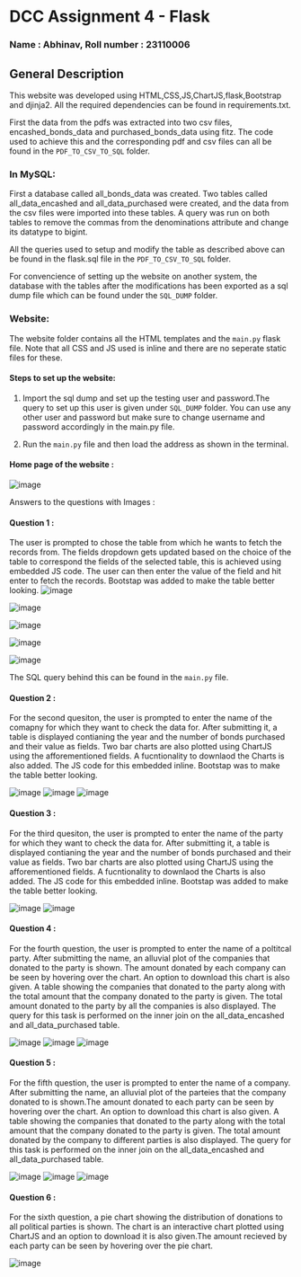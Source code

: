 # DCC Assignment 4 - Flask
### Name : Abhinav, Roll number : 23110006

## General Description
This website was developed using HTML,CSS,JS,ChartJS,flask,Bootstrap and djinja2. All the required dependencies can be found in requirements.txt.

First the data from the pdfs was extracted into two csv files, encashed_bonds_data and purchased_bonds_data using fitz. The code used to achieve this and the corresponding pdf and csv files can all be found in the `PDF_TO_CSV_TO_SQL` folder.

### In MySQL:


First a database called all_bonds_data was created.
Two tables called all_data_encashed and all_data_purchased were created, and the data from the csv files were imported into these tables. A query was run on both tables to remove the commas from the denominations attribute and change its datatype to bigint.


All the queries used to setup and modify the table as described above can be found in the flask.sql file in the `PDF_TO_CSV_TO_SQL` folder.

For convencience of setting up the website on another system, the database with the tables after the modifications has been exported as a sql dump file which can be found under the `SQL_DUMP` folder.

### Website:


The website folder contains all the HTML templates and the `main.py` flask file. Note that all CSS and JS used is inline and there are no seperate static files for these.

#### Steps to set up the website:


1. Import the sql dump and set up the testing user and password.The query to set up this user is given under `SQL_DUMP` folder. You can use any other user and password but make
   sure to change username and password accordingly in the main.py file.

2. Run the `main.py` file and then load the address as shown in the terminal.

#### Home page of the website :

![image](https://github.com/NiTr0z0/flask_practice/assets/162600608/8df96871-1ecb-4373-a509-40279a6c7d61)

Answers to the questions with Images :

#### Question 1 :

The user is prompted to chose the table from which he wants to fetch the records from. The fields dropdown gets updated based on the choice of the table to correspond the fields of the selected table, this is achieved using embedded JS code. The user can then enter the value of the field and hit enter to fetch the records. Bootstap was added to make the table better looking.
![image](https://github.com/NiTr0z0/flask_practice/assets/162600608/a9689b99-c90b-45f5-a27c-1a4b76346e3c)

![image](https://github.com/NiTr0z0/flask_practice/assets/162600608/8d80840f-f11d-4c8b-aae7-21c1c71127b8)

![image](https://github.com/NiTr0z0/flask_practice/assets/162600608/bd1131a9-9b3f-4217-a751-0538e53db300)

![image](https://github.com/NiTr0z0/DCC_Assigment_4/assets/162600608/e0b3b69b-7280-44fa-a32f-5781e72495ff)

![image](https://github.com/NiTr0z0/DCC_Assigment_4/assets/162600608/e824f263-1c60-4b61-a344-1a7a591884e1)

The SQL query behind this can be found in the `main.py` file.

#### Question 2 :

For the second quesiton, the user is prompted to enter the name of the comapny for which they want to check the data for. After submitting it, a table is displayed contianing the year and the number of bonds purchased and their value as fields. Two bar charts are also plotted using ChartJS using the afforementioned fields. A fucntionality to downlaod the Charts is also added. The JS code for this embedded inline. Bootstap was to make the table better looking.

![image](https://github.com/NiTr0z0/flask_practice/assets/162600608/3c79dca3-cdf0-4be3-8824-d8bb2ea9fbeb)
![image](https://github.com/NiTr0z0/flask_practice/assets/162600608/2fdc05b5-baf6-4815-bc63-c618c64b12cb)
![image](https://github.com/NiTr0z0/flask_practice/assets/162600608/5481071a-d1ca-4085-875e-d4f235c2907e)

#### Question 3 :

For the third quesiton, the user is prompted to enter the name of the party for which they want to check the data for. After submitting it, a table is displayed contianing the year and the number of bonds purchased and their value as fields. Two bar charts are also plotted using ChartJS using the afforementioned fields. A fucntionality to downlaod the Charts is also added. The JS code for this embedded inline. Bootstap was added to make the table better looking.

![image](https://github.com/NiTr0z0/flask_practice/assets/162600608/9ce9e1c1-496b-4207-a6c0-33c4cb969f86)
![image](https://github.com/NiTr0z0/flask_practice/assets/162600608/755a3146-7477-4472-b917-0fb3d0537437)

#### Question 4 :

For the fourth question, the user is prompted to enter the name of a poltitcal party. After submitting the name, an alluvial plot of the companies that donated to the party is shown. The amount donated by each company can be seen by hovering over the chart. An option to download this chart is also given. A table showing the companies that donated to the party along with the total amount that the company donated to the party is given. The total amount donated to the party by all the companies is also displayed. The query for this task is performed on the inner join on the all_data_encashed and all_data_purchased table.

![image](https://github.com/NiTr0z0/flask_practice/assets/162600608/c00e07db-c463-4f54-962c-8e1377c047c2)
![image](https://github.com/NiTr0z0/flask_practice/assets/162600608/22d30a6d-a916-4423-b42b-a4ce8f978aa7)
![image](https://github.com/NiTr0z0/flask_practice/assets/162600608/5e75f79d-7924-4444-ba68-22f3c85c7539)

#### Question 5 :

For the fifth question, the user is prompted to enter the name of a company. After submitting the name, an alluvial plot of the parteies that the company donated to is shown.The amount donated to each party can be seen by hovering over the chart. An option to download this chart is also given. A table showing the companies that donated to the party along with the total amount that the company donated to the party is given. The total amount donated by the company to different parties is also displayed. The query for this task is performed on the inner join on the all_data_encashed and all_data_purchased table.

![image](https://github.com/NiTr0z0/flask_practice/assets/162600608/a54103e8-bb29-4cc8-a308-d4f49eac4c62)
![image](https://github.com/NiTr0z0/flask_practice/assets/162600608/457a0d5d-ff9b-4f13-8b11-71db238d169b)
![image](https://github.com/NiTr0z0/flask_practice/assets/162600608/b3a7f996-a6dd-4339-bfda-b9ac25281c80)


#### Question 6 :

For the sixth question, a pie chart showing the distribution of donations to all political parties is shown. The chart is an interactive chart plotted using ChartJS and an option to download it is also given.The amount recieved by each party can be seen by hovering over the pie chart.

![image](https://github.com/NiTr0z0/flask_practice/assets/162600608/aefdaef5-fd0b-46e0-8112-b84079624677)









